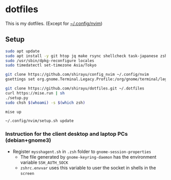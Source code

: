 
# dotfiles

This is my dotfiles. (Except for [~/.config/nvim](https://github.com/shirayu/config_nvim))

## Setup

```bash
sudo apt update
sudo apt install -y git htop jq make rsync shellcheck task-japanese zsh zsh-syntax-highlighting locales tmux wget unar unzip
sudo /usr/sbin/dpkg-reconfigure locales
sudo timedatectl set-timezone Asia/Tokyo

git clone https://github.com/shirayu/config_nvim ~/.config/nvim
gsettings set org.gnome.Terminal.Legacy.Profile:/org/gnome/terminal/legacy/profiles:/:$(gsettings get org.gnome.Terminal.ProfilesList default | tr -d \')/ font "Moralerspace Argon HWNF 13"

git clone https://github.com/shirayu/dotfiles.git ~/.dotfiles
curl https://mise.run | sh
./setup.py
sudo chsh $(whoami) -s $(which zsh)

mise up

~/.config/nvim/setup.sh update
```

### Instruction for the client desktop and laptop PCs (debian+gnome3)

- Register ``mysshagent.sh`` in ``.zsh`` folder to ``gnome-session-properties``
    - The file generated by ``gnome-keyring-daemon`` has the environment variable ``SSH_AUTH_SOCK``
    - ``zshrc.envvar`` uses this variable to user the socket in shells in the ``screen``
